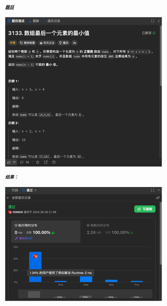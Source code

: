 ##### [题目](https://leetcode.cn/problems/minimum-array-end/description/)
![pic](img.png)
##### 结果：
![pic](result.png)